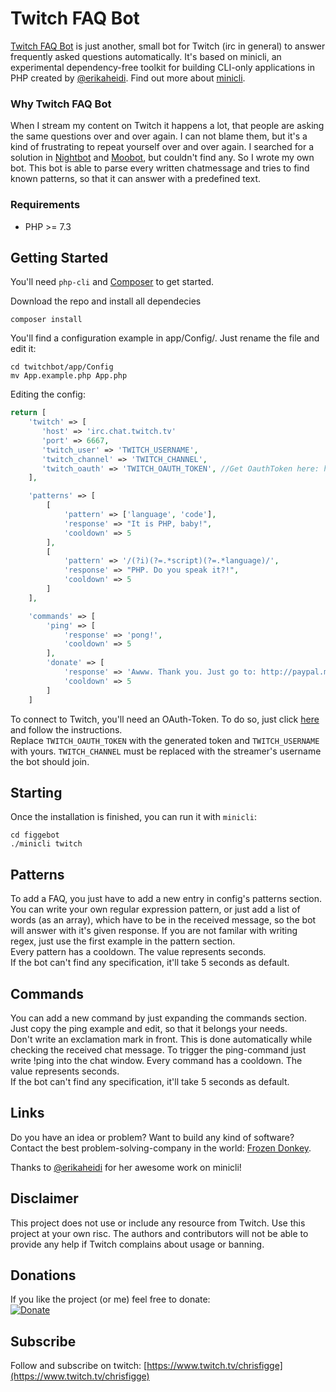# Twitch FAQ Bot

[Twitch FAQ Bot](https://github.com/minicli/minicli) is just another, small bot for Twitch (irc in general) to answer frequently asked questions automatically.
It's based on minicli, an experimental dependency-free toolkit for building CLI-only applications in PHP created by [@erikaheidi](https://twitter.com/erikaheidi).
Find out more about [minicli](https://github.com/minicli/minicli).

### Why Twitch FAQ Bot

When I stream my content on Twitch it happens a lot, that people are asking the same questions over and over again. I can not blame them, but it's a kind of frustrating
to repeat yourself over and over again. I searched for a solution in [Nightbot](https://nightbot.tv) and [Moobot](http://moo.bot/), but couldn't find any. So I wrote my own bot.
This bot is able to parse every written chatmessage and tries to find known patterns, so that it can answer with a predefined text.

### Requirements
 - PHP >= 7.3

## Getting Started

You'll need `php-cli` and [Composer](https://getcomposer.org/) to get started.

Download the repo and install all dependecies

```
composer install
```

You'll find a configuration example in app/Config/. Just rename the file and edit it:
```
cd twitchbot/app/Config
mv App.example.php App.php
```

Editing the config:
```php
return [
    'twitch' => [
       'host' => 'irc.chat.twitch.tv'
       'port' => 6667,
       'twitch_user' => 'TWITCH_USERNAME',
       'twitch_channel' => 'TWITCH_CHANNEL',
       'twitch_oauth' => 'TWITCH_OAUTH_TOKEN', //Get OauthToken here: https://twitchapps.com/tmi/
    ],

    'patterns' => [
        [
            'pattern' => ['language', 'code'],
            'response' => "It is PHP, baby!",
            'cooldown' => 5
        ],
        [
            'pattern' => '/(?i)(?=.*script)(?=.*language)/',
            'response' => "PHP. Do you speak it?!",
            'cooldown' => 5
        ]
    ],

    'commands' => [
        'ping' => [
            'response' => 'pong!',
            'cooldown' => 5
        ],
        'donate' => [
            'response' => 'Awww. Thank you. Just go to: http://paypal.me/flazer',
            'cooldown' => 5
        ]
    ]

```

To connect to Twitch, you'll need an OAuth-Token. To do so, just click [here](https://twitchapps.com/tmi/) and follow the instructions.  
Replace `TWITCH_OAUTH_TOKEN` with the generated token and `TWITCH_USERNAME` with yours. `TWITCH_CHANNEL` must be replaced with the streamer's username 
the bot should join.

## Starting
Once the installation is finished, you can run it with `minicli`:

```
cd figgebot
./minicli twitch
```

## Patterns

To add a FAQ, you just have to add a new entry in config's patterns section.
You can write your own regular expression pattern, or just add a list of words (as an array), which have to be in the received message, so the bot will answer with it's given response.
If you are not familar with writing regex, just use the first example in the pattern section.  
Every pattern has a cooldown. The value represents seconds.  
If the bot can't find any specification, it'll take 5 seconds as default.


## Commands

You can add a new command by just expanding the commands section. Just copy the ping example and edit, so that it belongs your needs.  
Don't write an exclamation mark in front. This is done automatically while checking the received chat message.
To trigger the ping-command just write !ping into the chat window.
Every command has a cooldown. The value represents seconds.  
If the bot can't find any specification, it'll take 5 seconds as default.

## Links  

Do you have an idea or problem? Want to build any kind of software?  
Contact the best problem-solving-company in the world: [Frozen Donkey](https://frozendonkey.com/).  
  
Thanks to [@erikaheidi](https://twitter.com/erikaheidi) for her awesome work on minicli! 

## Disclaimer
This project does not use or include any resource from Twitch.
Use this project at your own risc. The authors and contributors will not be able to provide any help if Twitch complains about usage or banning.

## Donations

If you like the project (or me) feel free to donate:  
[![Donate](https://img.shields.io/badge/Donate-PayPal-green.svg)](http://paypal.me/flazer)

## Subscribe
Follow and subscribe on twitch: [https://www.twitch.tv/chrisfigge](https://www.twitch.tv/chrisfigge) 